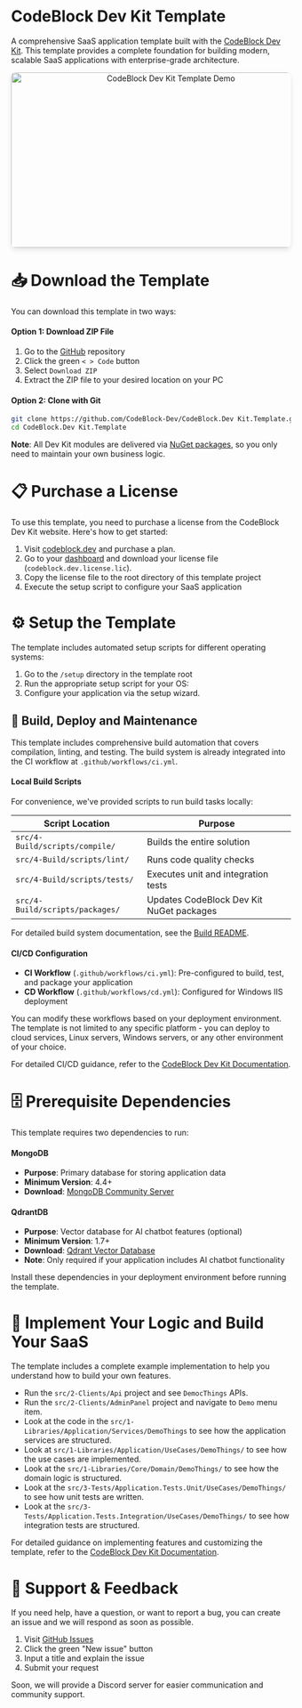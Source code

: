 # CodeBlock Dev Kit Template

A comprehensive SaaS application template built with the [CodeBlock Dev Kit](https://codeblock.dev). This template provides a complete foundation for building modern, scalable SaaS applications with enterprise-grade architecture.

<div align="center">
  <a href="https://www.youtube.com/embed/pkg5zMn2a6A" target="_blank">
    <img src="https://codeblock.dev/images/intro.png" alt="CodeBlock Dev Kit Template Demo" width="560" height="315" style="border-radius: 8px; box-shadow: 0 4px 8px rgba(0,0,0,0.1);">
  </a>
</div>

# 📥 Download the Template

You can download this template in two ways:

#### Option 1: Download ZIP File
1. Go to the [GitHub](https://github.com/CodeBlock-Dev/CodeBlock.DevKit.Template) repository
2. Click the green `< > Code` button
3. Select `Download ZIP`
4. Extract the ZIP file to your desired location on your PC

#### Option 2: Clone with Git
```bash
git clone https://github.com/CodeBlock-Dev/CodeBlock.Dev Kit.Template.git
cd CodeBlock.Dev Kit.Template
```

**Note**: All Dev Kit modules are delivered via [NuGet packages](https://www.nuget.org/profiles/CodeBlock.Dev), so you only need to maintain your own business logic.

# 📋 Purchase a License

To use this template, you need to purchase a license from the CodeBlock Dev Kit website. Here's how to get started:

1. Visit [codeblock.dev](https://codeblock.dev/#pricing) and purchase a plan.
2. Go to your [dashboard](https://codeblock.dev/dashboard) and download your license file (`codeblock.dev.license.lic`).
3. Copy the license file to the root directory of this template project
4. Execute the setup script to configure your SaaS application


# ⚙️ Setup the Template

The template includes automated setup scripts for different operating systems:

1. Go to the `/setup` directory in the template root
2. Run the appropriate setup script for your OS:
3. Configure your application via the setup wizard.


## 🔧 Build, Deploy and Maintenance

This template includes comprehensive build automation that covers compilation, linting, and testing. The build system is already integrated into the CI workflow at `.github/workflows/ci.yml`.

#### Local Build Scripts

For convenience, we've provided scripts to run build tasks locally:

| Script Location | Purpose |
|----------------|----------|
| `src/4-Build/scripts/compile/` | Builds the entire solution |
| `src/4-Build/scripts/lint/` | Runs code quality checks |
| `src/4-Build/scripts/tests/` | Executes unit and integration tests |
| `src/4-Build/scripts/packages/` | Updates CodeBlock Dev Kit NuGet packages |

For detailed build system documentation, see the [Build README](src/4-Build/README.md).

#### CI/CD Configuration

- **CI Workflow** (`.github/workflows/ci.yml`): Pre-configured to build, test, and package your application
- **CD Workflow** (`.github/workflows/cd.yml`): Configured for Windows IIS deployment

You can modify these workflows based on your deployment environment. The template is not limited to any specific platform - you can deploy to cloud services, Linux servers, Windows servers, or any other environment of your choice.

For detailed CI/CD guidance, refer to the [CodeBlock Dev Kit Documentation](https://docs.codeblock.dev/).

# 🗄️ Prerequisite Dependencies

This template requires two dependencies to run:

#### MongoDB
- **Purpose**: Primary database for storing application data
- **Minimum Version**: 4.4+
- **Download**: [MongoDB Community Server](https://www.mongodb.com/try/download/community)

#### QdrantDB
- **Purpose**: Vector database for AI chatbot features (optional)
- **Minimum Version**: 1.7+
- **Download**: [Qdrant Vector Database](https://qdrant.tech/documentation/guides/installation/)
- **Note**: Only required if your application includes AI chatbot functionality

Install these dependencies in your deployment environment before running the template.

# 🚀 Implement Your Logic and Build Your SaaS

The template includes a complete example implementation to help you understand how to build your own features.
- Run the `src/2-Clients/Api` project and see `DemocThings` APIs.
- Run the `src/2-Clients/AdminPanel` project and navigate to `Demo` menu item.
- Look at the code in the `src/1-Libraries/Application/Services/DemoThings` to see how the application services are structured.
- Look at `src/1-Libraries/Application/UseCases/DemoThings/` to see how the use cases are implemented.
- Look at the `src/1-Libraries/Core/Domain/DemoThings/` to see how the domain logic is structured.
- Look at the `src/3-Tests/Application.Tests.Unit/UseCases/DemoThings/` to see how unit tests are written.
- Look at the `src/3-Tests/Application.Tests.Integration/UseCases/DemoThings/` to see how integration tests are structured.

For detailed guidance on implementing features and customizing the template, refer to the [CodeBlock Dev Kit Documentation](https://docs.codeblock.dev/).

# 🛟 Support & Feedback

If you need help, have a question, or want to report a bug, you can create an issue and we will respond as soon as possible.

1. Visit [GitHub Issues](https://github.com/CodeBlock-Dev/CodeBlock.DevKit.Template/issues)
2. Click the green "New issue" button
3. Input a title and explain the issue
4. Submit your request

Soon, we will provide a Discord server for easier communication and community support. 
